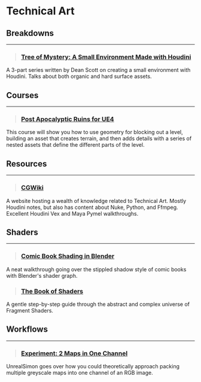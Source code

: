 # Technical Art

## Breakdowns
___

> ### [Tree of Mystery: A Small Environment Made with Houdini](https://www.artstation.com/dean_scott/blog)
A 3-part series written by Dean Scott on creating a small environment with Houdini. Talks about both organic and hard surface assets.
<!-- -->

## Courses
___

> ### [Post Apocalyptic Ruins for UE4](https://www.sidefx.com/tutorials/post-apocalyptic-ruins-for-ue4/?fbclid=IwAR27ebzgxGUnss2QwEZjLh9hFKLIHyrRklTEzQ5VEMX62tOCxLaYAwexFfo)
This course will show you how to use geometry for blocking out a level, building an asset that creates terrain, and then adds details with a series of nested assets that define the different parts of the level.
<!-- -->



## Resources
___

> ### [CGWiki](https://tokeru.com/cgwiki/)
A website hosting a wealth of  knowledge related to Technical Art. Mostly Houdini notes, but also has content about Nuke, Python, and Ffmpeg. Excellent Houdini Vex and Maya Pymel walkthroughs.
<!-- -->


## Shaders
___

> ### [Comic Book Shading in Blender](https://www.youtube.com/watch?v=dRP1DqShceM)
A neat walkthrough going over the stippled shadow style of comic books with Blender's shader graph.
<!-- -->


> ### [The Book of Shaders](https://thebookofshaders.com/)
A gentle step-by-step guide through the abstract and complex universe of Fragment Shaders.
<!-- -->


## Workflows
___

> ### [Experiment: 2 Maps in One Channel](https://www.youtube.com/watch?v=2ZGhTZB_9ik)
UnrealSimon goes over how you could theoretically approach packing multiple greyscale maps into one channel of an RGB image.
<!-- -->

